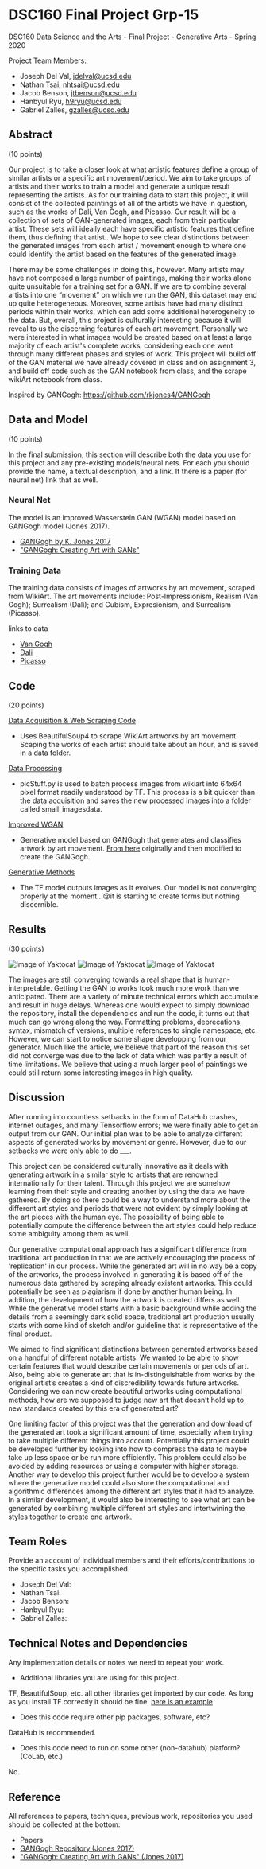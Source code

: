# DSC160 Final Project Grp-15

DSC160 Data Science and the Arts - Final Project - Generative Arts - Spring 2020

Project Team Members: 
- Joseph Del Val, jdelval@ucsd.edu
- Nathan Tsai, nhtsai@ucsd.edu
- Jacob Benson, jtbenson@ucsd.edu
- Hanbyul Ryu, h9ryu@ucsd.edu
- Gabriel Zalles, gzalles@ucsd.edu

## Abstract

(10 points) 

Our project is to take a closer look at what artistic features define a group of similar artists or a specific art movement/period. We aim to take groups of artists and their works to train a model and generate a unique result representing the artists. As for our training data to start this project, it will consist of the collected paintings of all of the artists we have in question, such as the works of Dali, Van Gogh, and Picasso. Our result will be a collection of sets of GAN-generated images, each from their particular artist. These sets will ideally each have specific artistic features that define them, thus defining that artist.. We hope to see clear distinctions between the generated images from each artist / movement enough to where one could identify the artist based on the features of the generated image.

There may be some challenges in doing this, however. Many artists may have not composed a large number of paintings, making their works alone quite unsuitable for a training set for a GAN. If we are to combine several artists into one “movement” on which we run the     GAN, this dataset may end up quite heterogeneous. Moreover, some artists have had many distinct periods within their works, which can add some additional heterogeneity to the data. But, overall, this project is culturally interesting because it will reveal to us the discerning features of each art movement. Personally we were interested in what images would be created based on at least a large majority of each artist's complete works, considering each one went through many different phases and styles of work. This project will build off of the GAN material we have already covered in class and on assignment 3, and build off code such as the GAN notebook from class, and the scrape wikiArt notebook from class. 

Inspired by GANGogh: https://github.com/rkjones4/GANGogh

## Data and Model

(10 points) 

In the final submission, this section will describe both the data you use for this project and any pre-existing models/neural nets. For each you should provide the name, a textual description, and a link. If there is a paper (for neural net) link that as well.
### Neural Net
The model is an improved Wasserstein GAN (WGAN) model based on GANGogh model (Jones 2017).
  - [GANGogh by K. Jones 2017](https://github.com/rkjones4/GANGogh)
  - ["GANGogh: Creating Art with GANs"](https://towardsdatascience.com/gangogh-creating-art-with-gans-8d087d8f74a1)

### Training Data
The training data consists of images of artworks by art movement, scraped from WikiArt. The art movements include: Post-Impressionism, Realism (Van Gogh); Surrealism (Dali); and Cubism, Expresionism, and Surrealism (Picasso).

links to data
- [Van Gogh](https://www.wikiart.org/en/vincent-van-gogh)
- [Dali](https://www.wikiart.org/en/salvador-dali)
- [Picasso](https://www.wikiart.org/en/pablo-picasso)

## Code

(20 points)

[Data Acquisition & Web Scraping Code]()
- Uses BeautifulSoup4 to scrape WikiArt artworks by art movement. Scaping the works of each artist should take about an hour, and is saved in a data folder.

[Data Processing]()
- picStuff.py is used to batch process images from wikiart into 64x64 pixel format readily understood by TF. This process is a bit quicker than the data acquisition and saves the new processed images into a folder called small_imagesdata.

[Improved WGAN]()
- Generative model based on GANGogh that generates and classifies artwork by art movement. [From here](https://arxiv.org/pdf/1704.00028.pdf) originally and then modified to create the GANGogh.

[Generative Methods]()
- The TF model outputs images as it evolves. Our model is not converging properly at the moment...😢it is starting to create forms but nothing discernible.  

[//]: # (Link each of these items to your .ipynb or .py files within this seection, and provide a brief explanation of what the code does. Reading this section we should have a sense of how to run your code.)

## Results

(30 points) 

![Image of Yaktocat](results/dali_1.png)
![Image of Yaktocat](results/picasso_1.png)
![Image of Yaktocat](results/van_gogh_1.png)

The images are still converging towards a real shape that is human-interpretable. Getting the GAN to works took much more work than we anticipated. There are a variety of minute technical errors which accumulate and result in huge delays. Whereas one would expect to simply download the repository, install the dependencies and run the code, it turns out that much can go wrong along the way. Formatting problems, deprecations, syntax, mismatch of versions, multiple references to single namespace, etc. However, we can start to notice some shape developping from our generator. Much like the article, we believe that part of the reason this set did not converge was due to the lack of data which was partly a result of time limitations.  We believe that using a much larger pool of paintings we could still return some interesting images in high quality. 

## Discussion

After running into countless setbacks in the form of DataHub crashes, internet outages, and many Tensorflow errors; we were finally able to get an output from our GAN. Our initial plan was to be able to analyze different aspects of generated works by movement or genre. However, due to our setbacks we were only able to do ___.

This project can be considered culturally innovative as it deals with generating artwork in a similar style to artists that are renowned internationally for their talent. Through this project we are somehow learning from their style and creating another by using the data we have gathered. By doing so there could be a way to understand more about the different art styles and periods that were not evident by simply looking at the art pieces with the human eye. The possibility of being able to potentially compute the difference between the art styles could help reduce some ambiguity among them as well.

Our generative computational approach has a significant difference from traditional art production in that we are actively encouraging the process of 'replication' in our process. While the generated art will in no way be a copy of the artworks, the process involved in generating it is based off of the numerous data gathered by scraping already existent artworks. This could potentially be seen as plagiarism if done by another human being. In addition, the development of how the artwork is created differs as well. While the generative model starts with a basic background while adding the details from a seemingly dark solid space, traditional art production usually starts with some kind of sketch and/or guideline that is representative of the final product.

We aimed to find significant distinctions between generated artworks based on a handful of different notable artists. We wanted to be able to show certain features that would describe certain movements or periods of art. Also, being able to generate art that is in-distinguishable from works by the original artist’s creates a kind of discredibility towards future artworks. Considering we can now create beautiful artworks using computational methods, how are we supposed to judge new art that doesn’t hold up to new standards created by this era of generated art?

One limiting factor of this project was that the generation and download of the generated art took a significant amount of time, especially when trying to take multiple different things into account. Potentially this project could be developed further by looking into how to compress the data to maybe take up less space or be run more efficiently. This problem could also be avoided by adding resources or using a computer with higher storage. Another way to develop this project further would be to develop a system where the generative model could also store the computational and algorithmic differences among the different art styles that it had to analyze. In a similar development, it would also be interesting to see what art can be generated by combining multiple different art styles and intertwining the styles together to create one artwork.

## Team Roles

Provide an account of individual members and their efforts/contributions to the specific tasks you accomplished.

- Joseph Del Val: 
- Nathan Tsai: 
- Jacob Benson: 
- Hanbyul Ryu: 
- Gabriel Zalles:

## Technical Notes and Dependencies

Any implementation details or notes we need to repeat your work. 
- Additional libraries you are using for this project.  

TF, BeautifulSoup, etc. all other libraries get imported by our code. As long as you install TF correctly it should be fine. [here is an example](https://www.pugetsystems.com/labs/hpc/The-Best-Way-to-Install-TensorFlow-with-GPU-Support-on-Windows-10-Without-Installing-CUDA-1187/)

- Does this code require other pip packages, software, etc?

DataHub is recommended. 

- Does this code need to run on some other (non-datahub) platform? (CoLab, etc.)

No.

## Reference

All references to papers, techniques, previous work, repositories you used should be collected at the bottom:
- Papers
- [GANGogh Repository (Jones 2017)](https://github.com/rkjones4/GANGogh)
- ["GANGogh: Creating Art with GANs" (Jones 2017)](https://towardsdatascience.com/gangogh-creating-art-with-gans-8d087d8f74a1)
